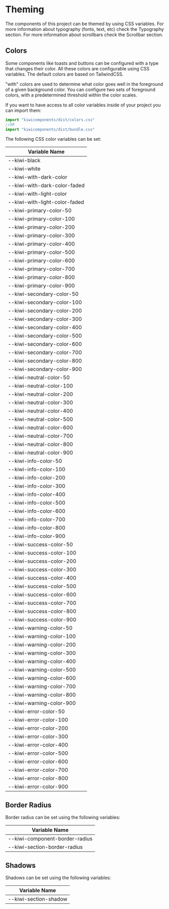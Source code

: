 # Theming

The components of this project can be themed by using CSS variables. For more information about typography (fonts, text, etc) check the Typography section. For more information about scrollbars check the Scrollbar section.

## Colors

Some components like toasts and buttons can be configured with a type that changes their color. All these colors are configurable using CSS variables. The default colors are based on TailwindCSS.

"with" colors are used to determine what color goes well in the foreground of a given background color. You can configure two sets of foreground colors, with a predetermined threshold within the color scales.

If you want to have access to all color variables inside of your project you can import them:

```javascript
import "kiwicomponents/dist/colors.css"
//OR
import "kiwicomponents/dist/bundle.css"
```

The following CSS color variables can be set:

| Variable Name                 |
| ----------------------------- |
| --kiwi-black                  |
| --kiwi-white                  |
| --kiwi-with-dark-color        |
| --kiwi-with-dark-color-faded  |
| --kiwi-with-light-color       |
| --kiwi-with-light-color-faded |
| --kiwi-primary-color-50       |
| --kiwi-primary-color-100      |
| --kiwi-primary-color-200      |
| --kiwi-primary-color-300      |
| --kiwi-primary-color-400      |
| --kiwi-primary-color-500      |
| --kiwi-primary-color-600      |
| --kiwi-primary-color-700      |
| --kiwi-primary-color-800      |
| --kiwi-primary-color-900      |
| --kiwi-secondary-color-50     |
| --kiwi-secondary-color-100    |
| --kiwi-secondary-color-200    |
| --kiwi-secondary-color-300    |
| --kiwi-secondary-color-400    |
| --kiwi-secondary-color-500    |
| --kiwi-secondary-color-600    |
| --kiwi-secondary-color-700    |
| --kiwi-secondary-color-800    |
| --kiwi-secondary-color-900    |
| --kiwi-neutral-color-50       |
| --kiwi-neutral-color-100      |
| --kiwi-neutral-color-200      |
| --kiwi-neutral-color-300      |
| --kiwi-neutral-color-400      |
| --kiwi-neutral-color-500      |
| --kiwi-neutral-color-600      |
| --kiwi-neutral-color-700      |
| --kiwi-neutral-color-800      |
| --kiwi-neutral-color-900      |
| --kiwi-info-color-50          |
| --kiwi-info-color-100         |
| --kiwi-info-color-200         |
| --kiwi-info-color-300         |
| --kiwi-info-color-400         |
| --kiwi-info-color-500         |
| --kiwi-info-color-600         |
| --kiwi-info-color-700         |
| --kiwi-info-color-800         |
| --kiwi-info-color-900         |
| --kiwi-success-color-50       |
| --kiwi-success-color-100      |
| --kiwi-success-color-200      |
| --kiwi-success-color-300      |
| --kiwi-success-color-400      |
| --kiwi-success-color-500      |
| --kiwi-success-color-600      |
| --kiwi-success-color-700      |
| --kiwi-success-color-800      |
| --kiwi-success-color-900      |
| --kiwi-warning-color-50       |
| --kiwi-warning-color-100      |
| --kiwi-warning-color-200      |
| --kiwi-warning-color-300      |
| --kiwi-warning-color-400      |
| --kiwi-warning-color-500      |
| --kiwi-warning-color-600      |
| --kiwi-warning-color-700      |
| --kiwi-warning-color-800      |
| --kiwi-warning-color-900      |
| --kiwi-error-color-50         |
| --kiwi-error-color-100        |
| --kiwi-error-color-200        |
| --kiwi-error-color-300        |
| --kiwi-error-color-400        |
| --kiwi-error-color-500        |
| --kiwi-error-color-600        |
| --kiwi-error-color-700        |
| --kiwi-error-color-800        |
| --kiwi-error-color-900        |

## Border Radius

Border radius can be set using the following variables:

| Variable Name                  |
| ------------------------------ |
| --kiwi-component-border-radius |
| --kiwi-section-border-radius   |

## Shadows

Shadows can be set using the following variables:

| Variable Name         |
| --------------------- |
| --kiwi-section-shadow |

